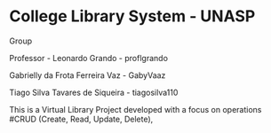 # College Library System - UNASP 

Group

Professor - Leonardo Grando - proflgrando

Gabrielly da Frota Ferreira Vaz - GabyVaaz

Tiago Silva Tavares de Siqueira - tiagosilva110 



This is a Virtual Library Project developed with a focus on operations #CRUD (Create, Read, Update, Delete), 
